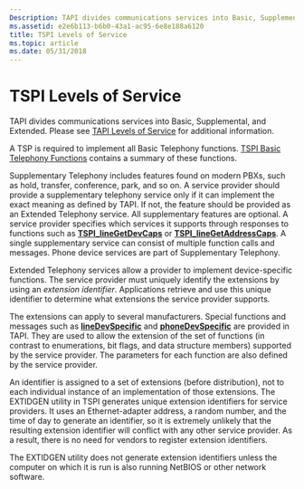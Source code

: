```yaml
---
Description: TAPI divides communications services into Basic, Supplemental, and Extended. Please see TAPI Levels of Service for additional information.
ms.assetid: e2e6b113-b6b0-43a1-ac95-6e8e188a6120
title: TSPI Levels of Service
ms.topic: article
ms.date: 05/31/2018
---
```


# TSPI Levels of Service

TAPI divides communications services into Basic, Supplemental, and Extended. Please see [TAPI Levels of Service](https://msdn.microsoft.com/library/ms734248(v=VS.85).aspx) for additional information.

A TSP is required to implement all Basic Telephony functions. [TSPI Basic Telephony Functions](tspi-basic-telephony-functions.md) contains a summary of these functions.

Supplementary Telephony includes features found on modern PBXs, such as hold, transfer, conference, park, and so on. A service provider should provide a supplementary telephony service only if it can implement the exact meaning as defined by TAPI. If not, the feature should be provided as an Extended Telephony service. All supplementary features are optional. A service provider specifies which services it supports through responses to functions such as [**TSPI\_lineGetDevCaps**](https://msdn.microsoft.com/library/ms725568(v=VS.85).aspx) or [**TSPI\_lineGetAddressCaps**](https://msdn.microsoft.com/library/ms725560(v=VS.85).aspx). A single supplementary service can consist of multiple function calls and messages. Phone device services are part of Supplementary Telephony.

Extended Telephony services allow a provider to implement device-specific functions. The service provider must uniquely identify the extensions by using an *extension identifier*. Applications retrieve and use this unique identifier to determine what extensions the service provider supports.

The extensions can apply to several manufacturers. Special functions and messages such as [**lineDevSpecific**](https://msdn.microsoft.com/library/ms735604(v=VS.85).aspx) and [**phoneDevSpecific**](https://msdn.microsoft.com/library/ms736608(v=VS.85).aspx) are provided in TAPI. They are used to allow the extension of the set of functions (in contrast to enumerations, bit flags, and data structure members) supported by the service provider. The parameters for each function are also defined by the service provider.

An identifier is assigned to a set of extensions (before distribution), not to each individual instance of an implementation of those extensions. The EXTIDGEN utility in TSPI generates unique extension identifiers for service providers. It uses an Ethernet-adapter address, a random number, and the time of day to generate an identifier, so it is extremely unlikely that the resulting extension identifier will conflict with any other service provider. As a result, there is no need for vendors to register extension identifiers.

The EXTIDGEN utility does not generate extension identifiers unless the computer on which it is run is also running NetBIOS or other network software.

 

 



